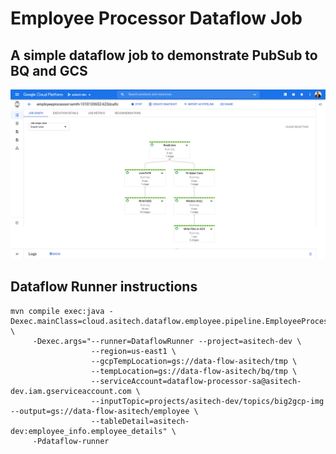 # Employee Processor Dataflow Job

## A simple dataflow job to demonstrate PubSub to BQ and GCS

![Employee DataFlow Processor](docs/emp_processor_dataflow.png)

## Dataflow Runner instructions

```shell
mvn compile exec:java -Dexec.mainClass=cloud.asitech.dataflow.employee.pipeline.EmployeeProcessor \
     -Dexec.args="--runner=DataflowRunner --project=asitech-dev \
                  --region=us-east1 \
                  --gcpTempLocation=gs://data-flow-asitech/tmp \
                  --tempLocation=gs://data-flow-asitech/bq/tmp \
                  --serviceAccount=dataflow-processor-sa@asitech-dev.iam.gserviceaccount.com \
                  --inputTopic=projects/asitech-dev/topics/big2gcp-img --output=gs://data-flow-asitech/employee \
                  --tableDetail=asitech-dev:employee_info.employee_details" \
     -Pdataflow-runner
```